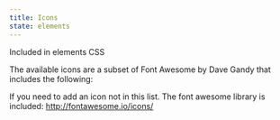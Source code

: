 ```yaml
---
title: Icons
state: elements
---
```

Included in elements CSS


The available icons are a subset of Font Awesome by Dave Gandy that includes the following:


If you need to add an icon not in this list.  The font awesome library is included: http://fontawesome.io/icons/
